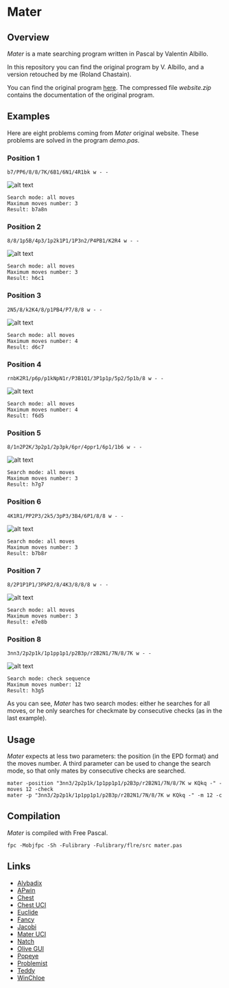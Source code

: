 # Mater

## Overview

*Mater* is a mate searching program written in Pascal by Valentin Albillo.

In this repository you can find the original program by V. Albillo, and a version retouched by me (Roland Chastain).

You can find the original program [here](original/mater.txt). The compressed file *website.zip* contains the documentation of the original program.

## Examples

Here are eight problems coming from *Mater* original website. These problems are solved in the program *demo.pas*.

### Position 1

    b7/PP6/8/8/7K/6B1/6N1/4R1bk w - -

![alt text](pictures/position1.png)

    Search mode: all moves
    Maximum moves number: 3
    Result: b7a8n

### Position 2

    8/8/1p5B/4p3/1p2k1P1/1P3n2/P4PB1/K2R4 w - -

![alt text](pictures/position2.png)

    Search mode: all moves
    Maximum moves number: 3
    Result: h6c1

### Position 3

    2N5/8/k2K4/8/p1PB4/P7/8/8 w - -

![alt text](pictures/position3.png)

    Search mode: all moves
    Maximum moves number: 4
    Result: d6c7

### Position 4

    rnbK2R1/p6p/p1kNpN1r/P3B1Q1/3P1p1p/5p2/5p1b/8 w - -

![alt text](pictures/position4.png)

    Search mode: all moves
    Maximum moves number: 4
    Result: f6d5

### Position 5

    8/1n2P2K/3p2p1/2p3pk/6pr/4ppr1/6p1/1b6 w - -

![alt text](pictures/position5.png)

    Search mode: all moves
    Maximum moves number: 3
    Result: h7g7

### Position 6

    4K1R1/PP2P3/2k5/3pP3/3B4/6P1/8/8 w - -

![alt text](pictures/position6.png)

    Search mode: all moves
    Maximum moves number: 3
    Result: b7b8r

### Position 7

    8/2P1P1P1/3PkP2/8/4K3/8/8/8 w - -

![alt text](pictures/position7.png)

    Search mode: all moves
    Maximum moves number: 3
    Result: e7e8b

### Position 8

    3nn3/2p2p1k/1p1pp1p1/p2B3p/r2B2N1/7N/8/7K w - -

![alt text](pictures/position8.png)

    Search mode: check sequence
    Maximum moves number: 12
    Result: h3g5

As you can see, *Mater* has two search modes: either he searches for all moves, or he only searches for checkmate by consecutive checks (as in the last example).

## Usage

*Mater* expects at less two parameters: the position (in the EPD format) and the moves number. A third parameter can be used to change the search mode, so that only mates by consecutive checks are searched.

    mater -position "3nn3/2p2p1k/1p1pp1p1/p2B3p/r2B2N1/7N/8/7K w KQkq -" -moves 12 -check
    mater -p "3nn3/2p2p1k/1p1pp1p1/p2B3p/r2B2N1/7N/8/7K w KQkq -" -m 12 -c

## Compilation

*Mater* is compiled with Free Pascal.

    fpc -Mobjfpc -Sh -Fulibrary -Fulibrary/flre/src mater.pas

## Links

  * [Alybadix](https://alybadix.000webhostapp.com)
  * [APwin](https://alybadix.000webhostapp.com/apwin.htm)
  * [Chest](http://turbotm.de/~heiner/Chess/chest.html)
  * [Chest UCI](https://fhub.jimdofree.com)
  * [Euclide](https://github.com/svart-riddare/euclide)
  * [Fancy](https://www.wfcc.ch/software/)
  * [Jacobi](http://wismuth.com/jacobi/)
  * [Mater UCI](https://fhub.jimdofree.com)
  * [Natch](http://natch.free.fr/Natch.html)
  * [Olive GUI](https://github.com/dturevski/olive-gui)
  * [Popeye](https://github.com/thomas-maeder/popeye)
  * [Problemist](https://problemiste.pagesperso-orange.fr)
  * [Teddy](http://problemskak.dk/download-Teddy.php)
  * [WinChloe](http://winchloe.free.fr)


